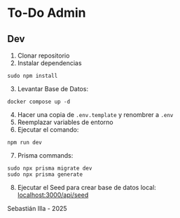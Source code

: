 
# To-Do Admin

## Dev
1. Clonar repositorio
2. Instalar dependencias
```
sudo npm install
```
3. Levantar Base de Datos:
```
docker compose up -d
```
4. Hacer una copia de `.env.template` y renombrer a `.env`
5. Reemplazar variables de entorno
6. Ejecutar el comando:
```
npm run dev
```
7. Prisma commands:
```
sudo npx prisma migrate dev
sudo npx prisma generate
```
8. Ejecutar el Seed para crear base de datos local: [localhost:3000/api/seed](localhost:3000/api/seed)




Sebastián Illa - 2025
